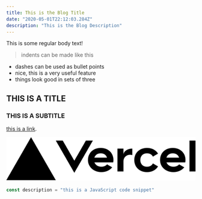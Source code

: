 ```yaml
---
title: This is the Blog Title
date: "2020-05-01T22:12:03.284Z"
description: "This is the Blog Description"
---
```


This is some regular body text!
> indents can be made like this

- dashes can be used as bullet points
- nice, this is a very useful feature
- things look good in sets of three

## THIS IS A TITLE

### THIS IS A SUBTITLE

[this is a link](https://somewebsite.com).

![alt text for image](../public/vercel.svg)

```javascript
const description = "this is a JavaScript code snippet"
```